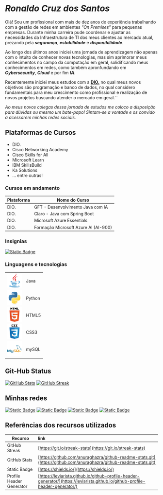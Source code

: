 # *Ronaldo Cruz dos Santos*

Olá! Sou um profissional com mais de dez anos de experiência trabalhando com a gestão de redes em ambientes *"On Premises"* para pequenas empresas. Durante minha carreira pude coordenar e ajustar as necessidades da Infraestrutura de TI dos meus clientes ao mercado atual, prezando pela ***segurança***, ***estabilidade*** e ***disponibilidade***.

Ao longo dos últimos anos iniciei uma jornada de aprendizagem não apenas com o intuito de conhecer novas tecnologias, mas sim aprimorar meus conhecimentos no campo da computação em geral, solidificando meus conhecimentos em redes, como também apronfundando em ***Cybersecurity***, ***Cloud*** e por fim ***IA***.

Recentemente iniciei meus estudos com a [**DIO.**](https://www.dio.me/) no qual meus novos objetivos são programação e banco de dados, no qual considero fundamentais para meu crescimento como profissional e realização de novos projetos buscando atender o mercado em geral.``

*Ao meus novos colegas dessa jornada de estudos me coloco a disposição para dúvidas ou mesmo um bate-papo! Sintam-se a vontade e os convido a acessarem minhas redes sociais.*

## Plataformas de Cursos

* DIO. 
* Cisco Networking Academy
* Cisco Skills for All
* Microsoft Learn
* IBM SkillsBuild
* Ka Solutions
* ... entre outras!

### Cursos em andamento

|Plataforma  |Nome do Curso                           |
|------------|----------------------------------------|
|DIO.        |GFT - Desenvolvimento Java com IA       |
|DIO.        |Claro - Java com Spring Boot            |
|DIO.        |Microsoft Azure Essentials              |
|DIO.        |Formação Microsoft Azure AI (AI-900)    |

### Insignias
[![Static Badge](https://img.shields.io/badge/Credly-Badges-orange?style=flat&logo=credly)](https://www.credly.com/users/ronaldocruz.santos)

### Linguagens e tecnologias

|                                                                                                                                                 |        |
|-------------------------------------------------------------------------------------------------------------------------------------------------|--------|
|<img width="48" height="48" src="https://raw.githubusercontent.com/devicons/devicon/master/icons/java/java-original.svg" alt="java"/>            |Java    |
|<img width="48" height="48" src="https://raw.githubusercontent.com/devicons/devicon/master/icons/python/python-original.svg" alt="Python"/>      |Python  |
|<img width="48" height="48" src="https://raw.githubusercontent.com/devicons/devicon/master/icons/html5/html5-original-wordmark.svg" alt="HTML5"/>|HTML5   |
|<img width="48" height="48" src="https://raw.githubusercontent.com/devicons/devicon/master/icons/css3/css3-original-wordmark.svg" alt="CSS3"/>   |CSS3    |
|<img width="48" height="48" src="https://raw.githubusercontent.com/devicons/devicon/master/icons/mysql/mysql-original-wordmark.svg" alt="mysql"/>|mySQL   |


## Git-Hub Status
[![GitHub Stats](https://github-readme-stats.vercel.app/api?username=ronaldocruz-santos&theme=vue-dark&hide_border=true&border_radius=7&show_icons=true)](https://git.io/streak-stats)
[![GitHub Streak](https://streak-stats.demolab.com?user=ronaldocruz-santos&theme=vue-dark&hide_border=true&border_radius=7&locale=pt_BR&date_format=j%2Fn%5B%2FY%5D&card_width=469&card_height=195&hide_longest_streak=true)](https://git.io/streak-stats)

## Minhas redes
[![Static Badge](https://img.shields.io/badge/Linkedin-blue?style=flat&logo=linkedin)](www.linkedin.com/in/ronaldocruz-santos)
[![Static Badge](https://img.shields.io/badge/GitHub-grey?style=flat&logo=github)](https://github.com/ronaldocruz-santos)
[![Static Badge](https://img.shields.io/badge/Discord-white?style=flat&logo=discord)](https://discordapp.com/users/zero_fp)
[![Static Badge](https://img.shields.io/badge/Telegram-white?style=flat&logo=telegram)](https://t.me/ronaldocruz_santos)

## Referências dos recursos utilizados

|Recurso                        |link                                                                                                                              |
|-------------------------------|:---------------------------------------------------------------------------------------------------------------------------------|
|GitHub Streak                  |[https://git.io/streak-stats](https://git.io/streak-stats)                                                                        |
|GitHub Stats                   |[https://github.com/anuraghazra/github-readme-stats.git](https://github.com/anuraghazra/github-readme-stats.git)                  |
|Static Badge                   |[https://shields.io/](https://shields.io/)                                                                                        |
|Profile Header Generator       |[https://leviarista.github.io/github-profile-header-generator/](https://leviarista.github.io/github-profile-header-generator/)    |
